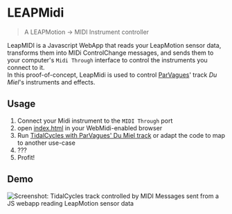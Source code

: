 # LEAPMidi
> A LEAPMotion -> MIDI Instrument controller

LeapMIDI is a Javascript WebApp that reads your LeapMotion sensor data, transforms them into MIDi ControlChange messages,
and sends them to your computer's `Midi Through` interface to control the instruments you connect to it.  
In this proof-of-concept, LeapMidi is used to control [ParVagues](https://soundcloud.com/parvagues/)' track _Du Miel_'s instruments and effects.

## Usage

1. Connect your Midi instrument to the `MIDI Through` port
2. open [index.html](./index.html) in your WebMidi-enabled browser
3. Run [TidalCycles with ParVagues' Du Miel track](https://git.plnech.fr/Tidal/) or adapt the code to map to another use-case
4. ???
5. Profit!

## Demo

![Screenshot: TidalCycles track controlled by MIDI Messages sent from a JS webapp reading LeapMotion sensor data](https://user-images.githubusercontent.com/1821404/140657932-93aafe9b-b980-4f08-91b1-ac4e7daae241.png)
